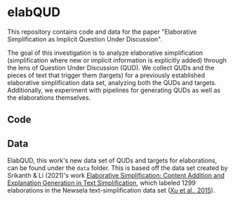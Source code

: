 # elabQUD
This repository contains code and data for the paper "Elaborative Simplification as Implicit Question Under Discussion". 

The goal of this investigation is to analyze elaborative simplification (simplification where new or implicit information is explicitly added) through the lens of Question Under Discussion (QUD). We collect QUDs and the pieces of text that trigger them (targets) for a previously established elaborative simplification data set, analyzing both the QUDs and targets. Additionally, we experiment with pipelines for generating QUDs as well as the elaborations themselves.

## Code

## Data
ElabQUD, this work's new data set of QUDs and targets for elaborations, can be found under the ```data``` folder. This is based off the 
data set created by Srikanth & Li (2021)'s work [Elaborative Simplification: Content Addition and Explanation Generation in Text Simplification](https://arxiv.org/abs/2010.10035), which labeled 1299 elaborations in the Newsela text-simplification data set ([Xu et al., 2015](https://direct.mit.edu/tacl/article/doi/10.1162/tacl_a_00139/43283/Problems-in-Current-Text-Simplification-Research)).
